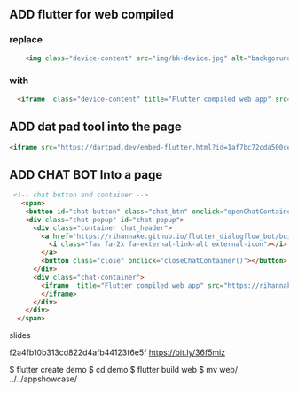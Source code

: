 
## ADD flutter for web compiled 
### replace
```html
    <img class="device-content" src="img/bk-device.jpg" alt="backgorund image"/>
```
 ### with
```html
  <iframe  class="device-content" title="Flutter compiled web app" src="web/index.html"></iframe>
```

## ADD dat pad tool into the page
```html
<iframe src="https://dartpad.dev/embed-flutter.html?id=1af7bc72cda500cee6a031339104a373&theme=dark&run=false"></iframe>
```

## ADD CHAT BOT Into a page
```html
 <!-- chat button and container -->
   <span>
    <button id="chat-button" class="chat_btn" onclick="openChatContainer()"><i class="fa fa-comments"   aria-hidden="true"></i></button>
    <div class="chat-popup" id="chat-popup">
      <div class="container chat_header">
        <a href="https://rihannake.github.io/flutter_dialogflow_bot/build/web/index.html" target="_blank">
          <i class="fas fa-2x fa-external-link-alt external-icon"></i>
        </a>
        <button class="close" onclick="closeChatContainer()"></button>
      </div>
      <div class="chat-container">
        <iframe  title="Flutter compiled web app" src="https://rihannake.github.io/flutter_dialogflow_bot/build/web/index.html">
        </iframe>
      </div>
    </div>
  </span>
```

slides

f2a4fb10b313cd822d4afb44123f6e5f
https://bit.ly/36f5miz

$ flutter create demo
$ cd demo 
$ flutter build web
$ mv web/ ../../appshowcase/

